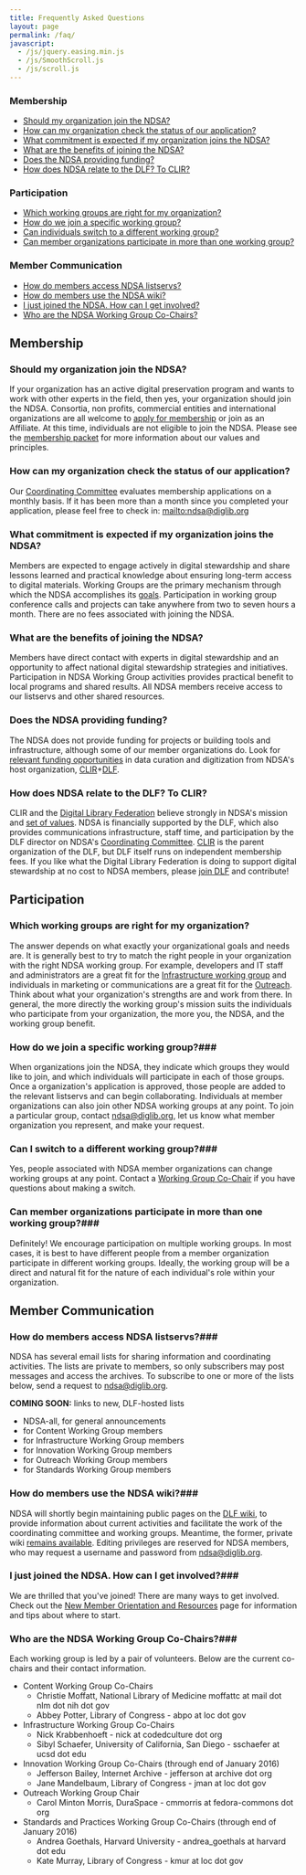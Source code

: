```yaml
---
title: Frequently Asked Questions
layout: page
permalink: /faq/
javascript:
  - /js/jquery.easing.min.js
  - /js/SmoothScroll.js
  - /js/scroll.js
---
```


### Membership

- [Should my organization join the NDSA?](#should-my-organization-join-the-ndsa)
- [How can my organization check the status of our application?](#how-can-my-organization-check-the-status-of-our-application)
- [What commitment is expected if my organization joins the NDSA?](#what-commitment-is-expected-if-my-organization-joins-the-ndsa)
- [What are the benefits of joining the NDSA?](#what-are-the-benefits-of-joining-the-ndsa)
- [Does the NDSA providing funding?](#does-the-ndsa-providing-funding)
- [How does NDSA relate to the DLF? To CLIR?](#how-does-ndsa-relate-to-the-dlf-to-clir)

### Participation

- [Which working groups are right for my organization?](#which-working-groups-are-right-for-my-organization)
- [How do we join a specific working group?](#how-do-we-join-a-specific-working-group)
- [Can individuals switch to a different working group?](#can-individuals-switch-to-a-different-working-group)
- [Can member organizations participate in more than one working group?](#can-member-organizations-participate-in-more-than-one-working-group)

### Member Communication

- [How do members access NDSA listservs?](#how-do-members-access-ndsa-listservs)
- [How do members use the NDSA wiki?](#how-do-members-use-the-ndsa-wiki)
- [I just joined the NDSA. How can I get involved?](#i-just-joined-the-ndsa-how-can-i-get-involved)
- [Who are the NDSA Working Group Co-Chairs?](#who-are-the-ndsa-working-group-co-chairs)



## Membership

### Should my organization join the NDSA?

If your organization has an active digital preservation program and wants to work with other experts in the field, then yes, your organization should join the NDSA. Consortia, non profits, commercial entities and international organizations are all welcome to [apply for membership](/get-involved/) or join as an Affiliate. At this time, individuals are not eligible to join the NDSA. Please see the [membership packet](/documents/MembershipPacket201103.pdf) for more information about our values and principles.

### How can my organization check the status of our application?

Our [Coordinating Committee](/coordinating-committee/) evaluates membership applications on a monthly basis. If it has been more than a month since you completed your application, please feel free to check in: <mailto:ndsa@diglib.org>

### What commitment is expected if my organization joins the NDSA?

Members are expected to engage actively in digital stewardship and share lessons learned and practical knowledge about ensuring long-term access to digital materials. Working Groups are the primary mechanism through which the NDSA accomplishes its [goals](/). Participation in working group conference calls and projects can take anywhere from two to seven hours a month. There are no fees associated with joining the NDSA.

### What are the benefits of joining the NDSA?

Members have direct contact with experts in digital stewardship and an opportunity to affect national digital stewardship strategies and initiatives. Participation in NDSA Working Group activities provides practical benefit to local programs and shared results. All NDSA members receive access to our listservs and other shared resources.

### Does the NDSA providing funding?

The NDSA does not provide funding for projects or building tools and infrastructure, although some of our member organizations do. Look for [relevant funding opportunities](https://www.diglib.org/opportunities/) in data curation and digitization from NDSA's host organization, [CLIR](http://clir.org/)+[DLF](https://diglib.org/).

### How does NDSA relate to the DLF? To CLIR?

CLIR and the [Digital Library Federation](https://diglib.org/) believe strongly in NDSA's mission and [set of values](/values/). NDSA is financially supported by the DLF, which also provides communications infrastructure, staff time, and participation by the DLF director on NDSA's [Coordinating Committee](/coordinating-committee/). [CLIR](http://clir.org/) is the parent organization of the DLF, but DLF itself runs on independent membership fees. If you like what the Digital Library Federation is doing to support digital stewardship at no cost to NDSA members, please [join DLF](https://www.diglib.org/members/join/) and contribute!

## Participation

### Which working groups are right for my organization?

The answer depends on what exactly your organizational goals and needs are. It is generally best to try to match the right people in your organization with the right NDSA working group. For example, developers and IT staff and administrators are a great fit for the [Infrastructure working group](/working-groups/infrastructure/) and individuals in marketing or communications are a great fit for the [Outreach](/working-groups/outreach/). Think about what your organization's strengths are and work from there. In general, the more directly the working group's mission suits the individuals who participate from your organization, the more you, the NDSA, and the working group benefit.

### How do we join a specific working group?###

When organizations join the NDSA, they indicate which groups they would like to join, and which individuals will participate in each of those groups. Once a organization's application is approved, those people are added to the relevant listservs and can begin collaborating. Individuals at member organizations can also join other NDSA working groups at any point. To join a particular group, contact <ndsa@diglib.org>, let us know what member organization you represent, and make your request.

### Can I switch to a different working group?###

Yes, people associated with NDSA member organizations can change working groups at any point. Contact a [Working Group Co-Chair](/working-groups/) if you have questions about making a switch.

### Can member organizations participate in more than one working group?###

Definitely! We encourage participation on multiple working groups. In most cases, it is best to have different people from a member organization participate in different working groups. Ideally, the working group will be a direct and natural fit for the nature of each individual's role within your organization.

## Member Communication

### How do members access NDSA listservs?###

NDSA has several email lists for sharing information and coordinating activities. The lists are private to members, so only subscribers may post messages and access the archives. To subscribe to one or more of the lists below, send a request to <ndsa@diglib.org>.

**COMING SOON:** links to new, DLF-hosted lists

- NDSA-all, for general announcements
- for Content Working Group members
- for Infrastructure Working Group members
- for Innovation Working Group members
- for Outreach Working Group members
- for Standards Working Group members

### How do members use the NDSA wiki?###

NDSA will shortly begin maintaining public pages on the [DLF wiki](https://wiki.diglib.org/), to provide information about current activities and facilitate the work of the coordinating committee and working groups. Meantime, the former, private wiki [remains available](http://www.loc.gov/extranet/wiki/osi/ndiip/ndsa/index.php). Editing privileges are reserved for NDSA members, who may request a username and password from <ndsa@diglib.org>.

### I just joined the NDSA. How can I get involved?###

We are thrilled that you've joined! There are many ways to get involved. Check out the [New Member Orientation and Resources](/new-members/) page for information and tips about where to start.

### Who are the NDSA Working Group Co-Chairs?###

Each working group is led by a pair of volunteers. Below are the current co-chairs and their contact information.

- Content Working Group Co-Chairs
  - Christie Moffatt, National Library of Medicine  moffattc at mail dot nlm dot nih dot gov
  - Abbey Potter, Library of Congress - abpo at loc dot gov
- Infrastructure Working Group Co-Chairs
  - Nick Krabbenhoeft - nick at codedculture dot org
  - Sibyl Schaefer, University of California, San Diego - sschaefer at ucsd dot edu
- Innovation Working Group Co-Chairs (through end of January 2016)
  - Jefferson Bailey, Internet Archive - jefferson at archive dot org
  - Jane Mandelbaum, Library of Congress - jman at loc dot gov
- Outreach Working Group Chair
  - Carol Minton Morris, DuraSpace - cmmorris at fedora-commons dot org
- Standards and Practices Working Group Co-Chairs (through end of January 2016)
  - Andrea Goethals, Harvard University - andrea_goethals at harvard dot edu
  - Kate Murray, Library of Congress - kmur at loc dot gov

<div class="scroll-to-top">&nbsp;</div>
